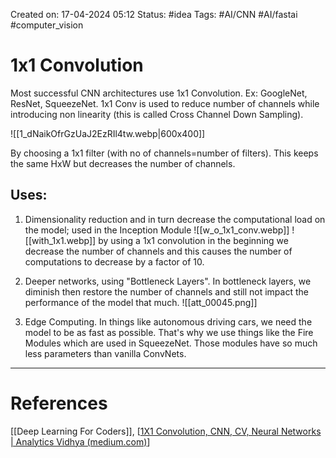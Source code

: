 Created on: 17-04-2024 05:12
Status: #idea
Tags: #AI/CNN #AI/fastai #computer_vision 
# 1x1 Convolution
Most successful CNN architectures use 1x1 Convolution. Ex: GoogleNet, ResNet, SqueezeNet.
1x1 Conv is used to reduce number of channels while introducing non linearity (this is called Cross Channel Down Sampling).

![[1_dNaikOfrGzUaJ2EzRIl4tw.webp|600x400]]

By choosing a 1x1 filter (with no of channels=number of filters). This keeps the same HxW but decreases the number of channels.

## Uses:
1. Dimensionality reduction and in turn decrease the computational load on the model; used in the Inception Module
	![[w_o_1x1_conv.webp]]
	![[with_1x1.webp]]
	by using a 1x1 convolution in the beginning we decrease the number of channels and this causes the number of computations to decrease by a factor of 10.

2. Deeper networks, using "Bottleneck Layers". In bottleneck layers, we diminish then restore the number of channels and still not impact the performance of the model that much.
	![[att_00045.png]]

3. Edge Computing. In things like autonomous driving cars, we need the model to be as fast as possible. That's why we use things like the Fire Modules which are used in SqueezeNet. Those modules have so much less parameters than vanilla ConvNets.
-----------------
# References
[[Deep Learning For Coders]], [[1X1 Convolution, CNN, CV, Neural Networks | Analytics Vidhya (medium.com)](https://medium.com/analytics-vidhya/talented-mr-1x1-comprehensive-look-at-1x1-convolution-in-deep-learning-f6b355825578)]